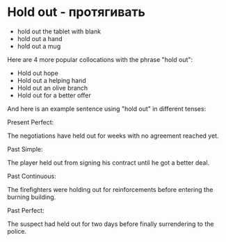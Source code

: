 # Hold out - протягивать




- hold out the tablet with blank
- hold out a hand
- hold out a mug

Here are 4 more popular collocations with the phrase "hold out":

- Hold out hope
- Hold out a helping hand
- Hold out an olive branch
- Hold out for a better offer

And here is an example sentence using "hold out" in different tenses:

Present Perfect:

The negotiations have held out for weeks with no agreement reached yet.

Past Simple:

The player held out from signing his contract until he got a better deal.

Past Continuous:

The firefighters were holding out for reinforcements before entering the burning building.

Past Perfect:

The suspect had held out for two days before finally surrendering to the police.